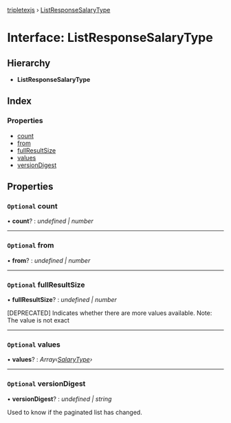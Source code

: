 [tripletexjs](../README.md) › [ListResponseSalaryType](listresponsesalarytype.md)

# Interface: ListResponseSalaryType

## Hierarchy

* **ListResponseSalaryType**

## Index

### Properties

* [count](listresponsesalarytype.md#optional-count)
* [from](listresponsesalarytype.md#optional-from)
* [fullResultSize](listresponsesalarytype.md#optional-fullresultsize)
* [values](listresponsesalarytype.md#optional-values)
* [versionDigest](listresponsesalarytype.md#optional-versiondigest)

## Properties

### `Optional` count

• **count**? : *undefined | number*

___

### `Optional` from

• **from**? : *undefined | number*

___

### `Optional` fullResultSize

• **fullResultSize**? : *undefined | number*

[DEPRECATED] Indicates whether there are more values available. Note: The value is not exact

___

### `Optional` values

• **values**? : *Array‹[SalaryType](salarytype.md)›*

___

### `Optional` versionDigest

• **versionDigest**? : *undefined | string*

Used to know if the paginated list has changed.
